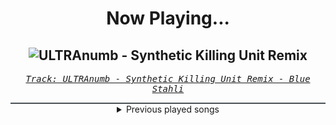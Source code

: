<div align="center"> 
<h1>Now Playing...</h1>

![ULTRAnumb - Synthetic Killing Unit Remix](https://i.scdn.co/image/ab67616d00001e024d33efa2dd8f0562d4e8f2b5)
--
_<samp><a href="https://open.spotify.com/track/2iZjOOYfFMVUq72upSi5hF">Track: ULTRAnumb - Synthetic Killing Unit Remix - Blue Stahli</a></samp>_

<div style="border: 1px #4B5054 solid"></div>
<details>
  <summary>
    Previous played songs
  </summary>
  <table>
    <thead>
      <tr>
        <th>
          Artist
        </th>
        <th>
          Song
        </th>
        <th>
          Link
        </th>
      </tr>
    </thead>
    <tbody>
      <tr><td>Blue Stahli</td><td>ULTRAnumb - Synthetic Killing Unit Remix</td><td><a href="https://open.spotify.com/track/2iZjOOYfFMVUq72upSi5hF">https://open.spotify.com/track/2iZjOOYfFMVUq72upSi5hF</a></td></tr><tr><td>Blue Stahli</td><td>ULTRAnumb (Neovision Remix) - Edit</td><td><a href="https://open.spotify.com/track/5nx8yFcZpvguXgE2ehy5ux">https://open.spotify.com/track/5nx8yFcZpvguXgE2ehy5ux</a></td></tr><tr><td>Blue Stahli</td><td>ULTRAnumb - Noise to Noizer Remix</td><td><a href="https://open.spotify.com/track/3F1zPTnukcCFMq7UiiRIz4">https://open.spotify.com/track/3F1zPTnukcCFMq7UiiRIz4</a></td></tr><tr><td>Blue Stahli</td><td>ULTRAnumb</td><td><a href="https://open.spotify.com/track/2adJ7mRtOvgVM0pHFHSDQO">https://open.spotify.com/track/2adJ7mRtOvgVM0pHFHSDQO</a></td></tr><tr><td>Blue Stahli</td><td>ULTRAnumb - Pulsedaemon Remix</td><td><a href="https://open.spotify.com/track/5UnhZZEYY3bWHRwEOKwqbt">https://open.spotify.com/track/5UnhZZEYY3bWHRwEOKwqbt</a></td></tr><tr><td>Blue Stahli</td><td>ULTRAnumb - TweakerRay Remix</td><td><a href="https://open.spotify.com/track/7o7J8p7XvYcyhagxOFxfu8">https://open.spotify.com/track/7o7J8p7XvYcyhagxOFxfu8</a></td></tr><tr><td>Blue Stahli</td><td>ULTRAnumb - Armored Defiance Remix</td><td><a href="https://open.spotify.com/track/4ddsZp3aqDGZ0Hq1zpduHt">https://open.spotify.com/track/4ddsZp3aqDGZ0Hq1zpduHt</a></td></tr><tr><td>Blue Stahli</td><td>ULTRAnumb - EchoDeep Remix</td><td><a href="https://open.spotify.com/track/74jcnkHAL35fQ1BWgq0IKJ">https://open.spotify.com/track/74jcnkHAL35fQ1BWgq0IKJ</a></td></tr><tr><td>Blue Stahli</td><td>ULTRAnumb - Jato Unit Remix</td><td><a href="https://open.spotify.com/track/0FFw98bSGX5VtIFS634f5R">https://open.spotify.com/track/0FFw98bSGX5VtIFS634f5R</a></td></tr><tr><td>Blue Stahli</td><td>ULTRAnumb - Neon Sky Remix</td><td><a href="https://open.spotify.com/track/55QdN6BKcuRKtFmPYDv92l">https://open.spotify.com/track/55QdN6BKcuRKtFmPYDv92l</a></td></tr><tr><td>Blue Stahli</td><td>ULTRAnumb - Machinnes Remix</td><td><a href="https://open.spotify.com/track/72MMR69GwvyoafkPWq04c1">https://open.spotify.com/track/72MMR69GwvyoafkPWq04c1</a></td></tr><tr><td>Blue Stahli</td><td>ULTRAnumb - Synoise Remix</td><td><a href="https://open.spotify.com/track/0N5obDdMFZgeyQuocfqnuR">https://open.spotify.com/track/0N5obDdMFZgeyQuocfqnuR</a></td></tr><tr><td>Blue Stahli</td><td>ULTRAnumb - Billdisc Remix</td><td><a href="https://open.spotify.com/track/6RU28sJVN5rXkbHv6Xl2bW">https://open.spotify.com/track/6RU28sJVN5rXkbHv6Xl2bW</a></td></tr><tr><td>Blue Stahli</td><td>ULTRAnumb - Animattronic Remix</td><td><a href="https://open.spotify.com/track/5hrmATFJxp15HkUy7YbP5g">https://open.spotify.com/track/5hrmATFJxp15HkUy7YbP5g</a></td></tr><tr><td>Blue Stahli</td><td>ULTRAnumb - Gokay Remix</td><td><a href="https://open.spotify.com/track/2q1asgB1o6aU2Dk8Q61wbD">https://open.spotify.com/track/2q1asgB1o6aU2Dk8Q61wbD</a></td></tr><tr><td>Blue Stahli</td><td>ULTRAnumb - Paul Udarov Remix</td><td><a href="https://open.spotify.com/track/4NOKedLAEhWB3NewYuyiMS">https://open.spotify.com/track/4NOKedLAEhWB3NewYuyiMS</a></td></tr><tr><td>Blue Stahli</td><td>ULTRAnumb - Exterminated Remix</td><td><a href="https://open.spotify.com/track/5EIZQmsW9ENHxoK746M92A">https://open.spotify.com/track/5EIZQmsW9ENHxoK746M92A</a></td></tr><tr><td>Blue Stahli</td><td>ULTRAnumb - GReeNOX Remix</td><td><a href="https://open.spotify.com/track/1XjmrKb1envHzkiEIBqCti">https://open.spotify.com/track/1XjmrKb1envHzkiEIBqCti</a></td></tr><tr><td>Blue Stahli</td><td>ULTRAnumb - Synthetic Killing Unit Remix</td><td><a href="https://open.spotify.com/track/2iZjOOYfFMVUq72upSi5hF">https://open.spotify.com/track/2iZjOOYfFMVUq72upSi5hF</a></td></tr><tr><td>Ice Nine Kills</td><td>Meat & Greet</td><td><a href="https://open.spotify.com/track/4GxFq0SoA0QOsocHvtHIvL">https://open.spotify.com/track/4GxFq0SoA0QOsocHvtHIvL</a></td></tr>
    </tbody>
  </table>
</details>

</div>
